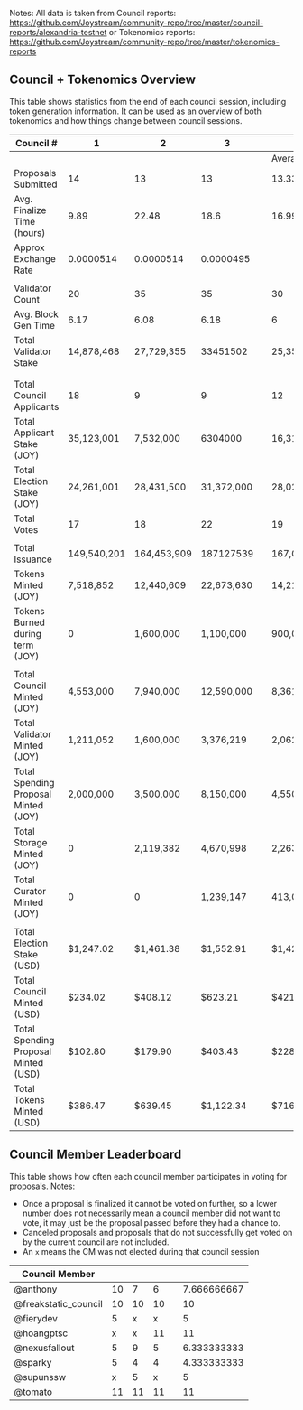 Notes: All data is taken from Council reports: https://github.com/Joystream/community-repo/tree/master/council-reports/alexandria-testnet or Tokenomics reports: https://github.com/Joystream/community-repo/tree/master/tokenomics-reports

## Council + Tokenomics Overview
This table shows statistics from the end of each council session, including token generation information. It can be used as an overview of both tokenomics and how things change between council sessions.

| Council # | 1 | 2 | 3 |  |  |
|-|-|-|-|-|-|
|  |  |  |  |  | Averages |
| Proposals Submitted | 14 | 13 | 13 |  | 13.33333333 |
| Avg. Finalize Time (hours) | 9.89 | 22.48 | 18.6 |  | 16.99 |
| Approx Exchange Rate | 0.0000514 | 0.0000514 | 0.0000495 |  |  |
|  |  |  |  |  |  |
| Validator Count | 20 | 35 | 35 |  | 30 |
| Avg. Block Gen Time | 6.17 | 6.08 | 6.18 |  | 6 |
| Total Validator Stake | 14,878,468 | 27,729,355 | 33451502 |  | 25,353,108 |
|  |  |  |  |  |  |
|  |  |  |  |  |  |
| Total Council Applicants | 18 | 9 | 9 |  | 12 |
| Total Applicant Stake (JOY) | 35,123,001 | 7,532,000 | 6304000 |  | 16,319,667 |
| Total Election Stake (JOY) | 24,261,001 | 28,431,500 | 31,372,000 |  | 28,021,500 |
| Total Votes | 17 | 18 | 22 |  | 19 |
|  |  |  |  |  |  |
| Total Issuance | 149,540,201 | 164,453,909 | 187127539 |  | 167,040,550 |
| Tokens Minted (JOY) | 7,518,852 | 12,440,609 | 22,673,630 |  | 14,211,030 |
| Tokens Burned during term (JOY) | 0 | 1,600,000 | 1,100,000 |  | 900,000 |
|  |  |  |  |  |  |
| Total Council Minted (JOY) | 4,553,000 | 7,940,000 | 12,590,000 |  | 8,361,000 |
| Total Validator Minted (JOY) | 1,211,052 | 1,600,000 | 3,376,219 |  | 2,062,424 |
| Total Spending Proposal Minted (JOY) | 2,000,000 | 3,500,000 | 8,150,000 |  | 4,550,000 |
| Total Storage Minted (JOY) | 0 | 2,119,382 | 4,670,998 |  | 2,263,460 |
| Total Curator Minted (JOY) | 0 | 0 | 1,239,147 |  | 413,049 |
|  |  |  |  |  |  |
| Total Election Stake (USD) | $1,247.02 | $1,461.38 | $1,552.91 |  | $1,420.44 |
| Total Council Minted (USD) | $234.02 | $408.12 | $623.21 |  | $421.78 |
| Total Spending Proposal Minted (USD) | $102.80 | $179.90 | $403.43 |  | $228.71 |
| Total Tokens Minted (USD) | $386.47 | $639.45 | $1,122.34 |  | $716.09 |

## Council Member Leaderboard
This table shows how often each council member participates in voting for proposals.
Notes:
* Once a proposal is finalized it cannot be voted on further, so a lower number does not necessarily mean a council member did not want to vote, it may just be the proposal passed before they had a chance to.
* Canceled proposals and proposals that do not successfully get voted on by the current council are not included.
* An `x` means the CM was not elected during that council session

| Council Member       |    |    |    |  |             |
|----------------------|----|----|----|--|-------------|
| @anthony             | 10 | 7  | 6  |  | 7.666666667 |
| @freakstatic_council | 10 | 10 | 10 |  | 10          |
| @fierydev            | 5  | x  | x  |  | 5           |
| @hoangptsc           | x  | x  | 11 |  | 11          |
| @nexusfallout        | 5  | 9  | 5  |  | 6.333333333 |
| @sparky              | 5  | 4  | 4  |  | 4.333333333 |
| @supunssw            | x  | 5  | x  |  | 5           |
| @tomato              | 11 | 11 | 11 |  | 11          |
